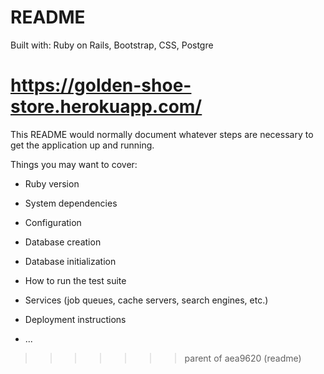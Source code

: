 # README

Built with: Ruby on Rails, Bootstrap, CSS, Postgre

https://golden-shoe-store.herokuapp.com/
=======
This README would normally document whatever steps are necessary to get the
application up and running.

Things you may want to cover:

* Ruby version

* System dependencies

* Configuration

* Database creation

* Database initialization

* How to run the test suite

* Services (job queues, cache servers, search engines, etc.)

* Deployment instructions

* ...
>>>>>>> parent of aea9620 (readme)
